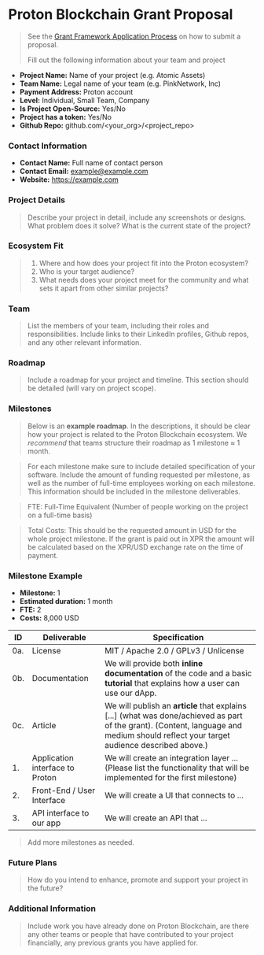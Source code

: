 # Proton Blockchain Grant Proposal

> See the [Grant Framework Application Process](https://github.com/ProtonProtocol/grant-framework#application-process) on how to submit a proposal.
>
> Fill out the following information about your team and project

- **Project Name:** Name of your project (e.g. Atomic Assets)
- **Team Name:** Legal name of your team (e.g. PinkNetwork, Inc)
- **Payment Address:** Proton account
- **Level:** Individual, Small Team, Company
- **Is Project Open-Source:** Yes/No
- **Project has a token:** Yes/No
- **Github Repo:** github.com/<your_org>/<project_repo>

### Contact Information

- **Contact Name:** Full name of contact person
- **Contact Email:** example@example.com
- **Website:** https://example.com

### Project Details

> Describe your project in detail, include any screenshots or designs. What problem does it solve? What is the current state of the project? 

### Ecosystem Fit

> 1. Where and how does your project fit into the Proton ecosystem?
> 2. Who is your target audience?
> 3. What needs does your project meet for the community and what sets it apart from other similar projects?

### Team

> List the members of your team, including their roles and responsibilities. Include links to their LinkedIn profiles, Github repos, and any other relevant information.

### Roadmap

> Include a roadmap for your project and timeline. This section should be detailed (will vary on project scope).

### Milestones

> Below is an **example roadmap**. In the descriptions, it should be clear how your project is related to the Proton Blockchain ecosystem. We _recommend_ that teams structure their roadmap as 1 milestone ≈ 1 month.

> For each milestone make sure to include detailed specification of your software. Include the amount of funding requested per milestone, as well as the number of full-time employees working on each milestone. This information should be included in the milestone deliverables.

> FTE: Full-Time Equivalent (Number of people working on the project on a full-time basis)

> Total Costs: This should be the requested amount in USD for the whole project milestone. If the grant is paid out in XPR the amount will be calculated based on the XPR/USD exchange rate on the time of payment.

### Milestone Example

- **Milestone:** 1
- **Estimated duration:** 1 month
- **FTE:**  2
- **Costs:** 8,000 USD

| ID | Deliverable | Specification |
| ----- | ----------- | ------------- |
| 0a. | License | MIT / Apache 2.0 / GPLv3 / Unlicense |
| 0b. | Documentation | We will provide both **inline documentation** of the code and a basic **tutorial** that explains how a user can use our dApp. |
| 0c. | Article | We will publish an **article** that explains [...] (what was done/achieved as part of the grant). (Content, language and medium should reflect your target audience described above.)
| 1. | Application interface to Proton | We will create an integration layer ... (Please list the functionality that will be implemented for the first milestone) |  
| 2. | Front-End / User Interface | We will create a UI that connects to ... |  
| 3. | API interface to our app | We will create an API that ... |  

> Add more milestones as needed.

### Future Plans

> How do you intend to enhance, promote and support your project in the future?

### Additional Information

> Include work you have already done on Proton Blockchain, are there any other teams or people that have contributed to your project financially, any previous grants you have applied for.

